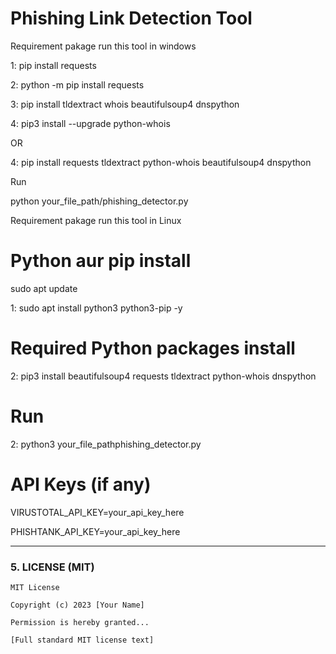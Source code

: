 # Phishing Link Detection Tool

Requirement pakage run this tool in windows

1: pip install requests

2: python -m pip install requests

3: pip install tldextract whois beautifulsoup4 dnspython

4: pip3 install --upgrade python-whois

OR

4: pip install requests tldextract python-whois beautifulsoup4 dnspython

Run 

 python your_file_path/phishing_detector.py
 
Requirement pakage run this tool in Linux

# Python aur pip install

sudo apt update

1: sudo apt install python3 python3-pip -y

# Required Python packages install

2: pip3 install beautifulsoup4 requests tldextract python-whois dnspython

# Run

2: python3 your_file_pathphishing_detector.py

# API Keys (if any)

VIRUSTOTAL_API_KEY=your_api_key_here

PHISHTANK_API_KEY=your_api_key_here

---

### **5. LICENSE (MIT)**
```text
MIT License

Copyright (c) 2023 [Your Name]

Permission is hereby granted...

[Full standard MIT license text]


